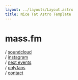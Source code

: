 ```yaml
---
layout: ../layouts/Layout.astro
title: Nice Tat Astro Template
---
```

<!-- Markdown Preview - https://dillinger.io/ -->

# mass.fm
/
[soundcloud](https://soundcloud.com/massmusic_fm)  
/
[instagram](https://www.instagram.com/massmusic_fm/)  
/
[next events](/next-events)  
/
[onlyfans](/onlyfans)  
/
[contact](/contact)  
